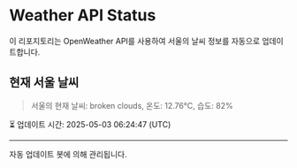 
# Weather API Status

이 리포지토리는 OpenWeather API를 사용하여 서울의 날씨 정보를 자동으로 업데이트합니다.

## 현재 서울 날씨
> 서울의 현재 날씨: broken clouds, 온도: 12.76°C, 습도: 82%

⏳ 업데이트 시간: 2025-05-03 06:24:47 (UTC)

---
자동 업데이트 봇에 의해 관리됩니다.
